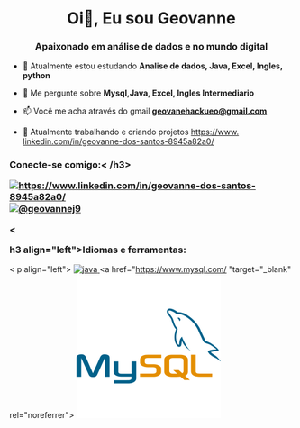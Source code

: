 <h1 align="center">Oi👋, Eu sou Geovanne</h1>
<h3 align="center">Apaixonado em análise de dados e no mundo digital</h3>

- 🌱 Atualmente estou estudando **Analise de dados, Java, Excel, Ingles, python**

- 💬 Me pergunte sobre **Mysql,Java, Excel, Ingles Intermediario**

- 📫 Você me acha através do gmail **geovanehackueo@gmail.com**

- 📄 Atualmente trabalhando e criando projetos [https://www. linkedin.com/in/geovanne-dos-santos-8945a82a0/](https://www.linkedin.com/in/geovanne-dos-santos-8945a82a0/)

<h3 align="left">Conecte-se comigo:< /h3>
<p align="left">
<a href="https://linkedin.com/in/https://www.linkedin.com/in/geovanne-dos-santos-8945a82a0/" target=" em branco"><img align="center" src="https://raw.githubusercontent.com/rahuldkjain/github-profile-readme-generator/master/src/images/icons/Social/linked-in-alt.svg " alt="https://www.linkedin.com/in/geovanne-dos-santos-8945a82a0/" height="30" width="40" /></a>
<a href="https:// instagram.com/@geovannej9" target="blank"><img align="center" src="https://raw.githubusercontent.com/rahuldkjain/github-profile-readme-generator/master/src/images/icons /Social/instagram.svg" alt="@geovannej9" height="30" width="40" /></a> </p>
<

h3 align="left">Idiomas e ferramentas:</h3>
< p align="left"> <a href="https://www.java.com" target="_blank" rel="noreferrer"> <img src="https://raw.githubusercontent.com/devicons/ devicon/master/icons/java/java-original.svg" alt="java" width="40" height="40"/> </a> <a href="https://www.mysql.com/ "target="_blank" rel="noreferrer"> <img src="https://raw.githubusercontent.com/devicons/devicon/master/icons/mysql/mysql-original-wordmark.svg" alt="mysql" largura="40" altura="40"/> </a> </p>

<!---
- 👋 Hi, I’m @GeovanneSantoss
- 👀 I’m interested in ...
- 🌱 I’m currently learning ...
- 💞️ I’m looking to collaborate on ...
- 📫 How to reach me ...
- 😄 Pronouns: ...
- ⚡ Fun fact: ...

GeovanneSantoss/GeovanneSantoss is a ✨ special ✨ repository because its `README.md` (this file) appears on your GitHub profile.
You can click the Preview link to take a look at your changes.
--->

